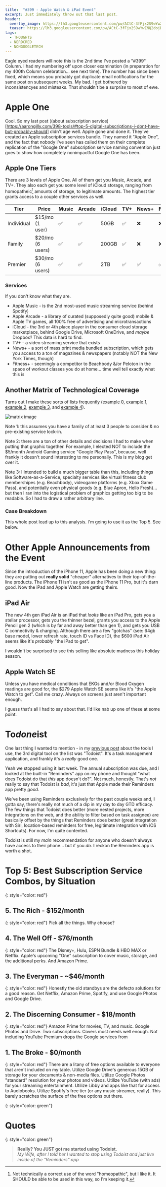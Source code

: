 ```yaml
---
title:  "#399 - Apple Watch & iPad Event"
excerpt: Just immediately throw out that last post.
header:
  overlay_image: https://lh3.googleusercontent.com/pw/ACtC-3fFjx2S9wYwZNQ2dojEsfect3bKSUIfu5wwxTyltiRJFVCAWXkhrSbApsb-_zR9QoQ5Nm_KGUDJpMp__YTmIlJ4BIJWcsAZFKHOQngBExpXEW_CiXrQ6DbCEHbHjogYFI1Bo63E43aVk5-RZDFxaYXO8g=w900
  teaser: https://lh3.googleusercontent.com/pw/ACtC-3fFjx2S9wYwZNQ2dojEsfect3bKSUIfu5wwxTyltiRJFVCAWXkhrSbApsb-_zR9QoQ5Nm_KGUDJpMp__YTmIlJ4BIJWcsAZFKHOQngBExpXEW_CiXrQ6DbCEHbHjogYFI1Bo63E43aVk5-RZDFxaYXO8g=w350
tags:
  - THOUGHTS
  - NERDCRED
  - NONGOOGLETECH
---
```


Eagle eyed readers will note this is the 2nd time I've posted a "#399" Column. I had my numbering off upon closer examination (in preparation for my 400th Column celebration... see next time). The number has since been fixed, which means you probably got duplicate email notifications for the same post on subsequent weeks. My bad. I get bothered by inconsistencyes and misteaks. That shou**ld**n't be a surpr*ise* to most of ewe.

# Apple One  
Cool. So my last post ((about subscription service)[https://aarongilly.com/398-tools/#top-5-digital-subscriptions-i-dont-have-but-probably-should] didn't age well. Apple gone and done it. They've created an Apple subscription services bundle. They named it "Apple One", and the fact that nobody I've seen has called them on their complete replication of the "Google One" subscription service naming convention just goes to show how completely nonimpactful Google One has been.

## Apple One Tiers
There are 3 levels of Apple One. All of them get you Music, Arcade, and TV+. They also each get you some level of iCloud storage, ranging from homopatheic[^1] amounts of storage, to legitimate amounts. The highest tier grants access to a couple other services as well.

| Tier       | Price            | Music | Arcade | iCloud | TV+ | News+ | Fitness+ |
|------------|------------------|-------|--------|--------|-----|-------|----------|
| Individual | $15/mo (1 user)  | ✅     | ✅      | 50GB   | ✅   | ❌     | ❌        |
| Family     | $20/mo (6 users) | ✅     | ✅      | 200GB  | ✅   | ❌     | ❌        |
| Premier    | $30/mo (6 users) | ✅     | ✅      | 2TB    | ✅   | ✅     | ✅        |

### Services
If you don't know what they are.
* Apple Music - is the 2nd most-used music streaming service (behind Spotify)
* Apple Arcade - a library of curated (supposedly quite good) mobile & Apple TV games, all 100% free of advertising and microtransactions
* iCloud - the 3rd or 4th place player in the consumer cloud storage marketplace, behind Google Drive, Microsoft OneDrive, and *maybe* Dropbox? This data is hard to find.
* TV+ - a video streaming service that exists
* News+ - a sort of mass print media bundled subscription, which gets you access to a ton of magazines & newspapers (notably NOT the New York Times, though)
* Fitness+ - seemingly a competitor to Beachbody &/or Peloton in the space of workout classes you do at home... time well tell exactly what this is

## Another Matrix of Technological Coverage
Turns out I make these sorts of lists frequently ([example 0](https://aarongilly.com/44-master-tech-comparison-column/), [example 1](https://aarongilly.com/199-feature-tech-setup/), [example 2](https://aarongilly.com/337-apple-icosystem/), [example 3](https://aarongilly.com/378-macbook/), and [example 4](https://aarongilly.com/392-jack-of-most-trades/)).

![matrix image](https://lh3.googleusercontent.com/pw/ACtC-3fFjx2S9wYwZNQ2dojEsfect3bKSUIfu5wwxTyltiRJFVCAWXkhrSbApsb-_zR9QoQ5Nm_KGUDJpMp__YTmIlJ4BIJWcsAZFKHOQngBExpXEW_CiXrQ6DbCEHbHjogYFI1Bo63E43aVk5-RZDFxaYXO8g=w900)

Note 1: this assumes you have a family of at least 3 people to consider & no pre-existing service lock-in.

Note 2: there are a ton of other details and decisions I had to make when putting that graphic together. For example, I elected NOT to include the $5/month Android Gaming service "Google Play Pass", because, well frankly it doesn't sound interesting to me personally. This is my blog get over it.

Note 3: I intended to build a much bigger table than this, including things like Software-as-a-Service, specialty services like virtual fitness club membershipes (e.g. Beachbody), videogame platforms (e.g. Xbox Game Pass), and potentially even physical goods (e.g. Blue Apron, Hello Fresh)... but then I ran into the logistical problem of graphics getting too big to be readable. So I had to draw a rather arbitrary line.

### Case Breakdown
This whole post lead up to this analysis. I'm going to use it as the Top 5. See below.

# Other Apple Announcements from the Event
Since the introduction of the iPhone 11, Apple has been doing a new thing: they are putting out **really solid** "cheaper" alternatives to their top-of-the-line products. The iPhone 11 isn't as good as the iPhone 11 Pro, but it's darn good. Now the iPad and Apple Watch are getting theirs.

## iPad Air
The new 4th gen iPad Air is an iPad that *looks* like an iPad Pro, gets you a stellar processor, gets you the thinner bezel, grants you access to the Apple Pencil gen 2 (which is by far and away better than gen 1), and gets you USB C connectivity & charging. Although there are a few "gotchas" (see: 64gb base model, lower refresh rate, touch ID vs Face ID), the $600 iPad Air seems like it's *probably* "the iPad to get".

I wouldn't be surprised to see this selling like absolute madness this holiday season.

## Apple Watch SE
Unless you have medical conditions that EKGs and/or Blood Oxygen readings are good for, the $279 Apple Watch SE seems like it's "the Apple Watch to get". Call me crazy. Always on screens just aren't important enough.

I guess that's all I had to say about that. I'd like nab up one of these at some point. 

# To*done*ist
One last thing I wanted to mention - in my [previous post](https://aarongilly.com/398-tools/) about the tools I use, the 3rd digital tool on the list was "Todoist". It's a task management application, and frankly it's a *really* good one. 

Yeah we stopped using it last week. The annual subscription was due, and I looked at the built-in "Reminders" app on my phone and thought "what does Todoist do that *this* app doesn't do?". Not much, honestly. That's *not* really to say that Todoist is *bad*, it's just that Apple made their Reminders app pretty *good*. 

We've been using Reminders exclusively for the past couple weeks and, I gotta say, there's really not much of a dip in my day to day GTD efficacy. The few things that Todoist does better (more nested projects, more integrations on the web, and the ability to filter based on task assignee) are basically offset by the things that Reminders does better (great integration with Siri, location-based reminders for free, legitimate integration with iOS Shortcuts). For now, I'm quite contented.

Todoist is still my *main* recommendation for anyone who doesn't always have access to their phone... but if you *do*. I reckon the Reminders app is worth a shot.

# Top 5: Best Subscription Service Combos, by Situation
{: style="color: red"}
## 5. The Rich - $152/month
{: style="color: red"}
Pick all the things. Why choose?
## 4. The Well Off - $76/month
{: style="color: red"}
The Disney+, Hulu, ESPN Bundle & HBO MAX or Netflix. Apple's upcoming "One" subscription to cover music, storage, and the additional perks. And Amazon Prime.  
## 3. The Everyman - ~$46/month
{: style="color: red"}
Honestly the old standbys are the defecto solutions for a good reason. Get Netflix, Amazon Prime, Spotify, and use Google Photos and Google Drive.
## 2. The Discerning Consumer - $18/month
{: style="color: red"}
Amazon Prime for movies, TV, and music. Google Photos and Drive. Two subscriptions. Covers most needs well enough. Not including YouTube Premium drops the Google services from 
## 1. **The Broke** - $0/month
{: style="color: red"}
There are a litany of free options available to everyone that aren't included on my table. Utilize Google Drive's generous 15GB of storage for your documents & non-media files. Utilize Google Photos "standard" resolution for your photos and videos. Utilize YouTube (with ads) for your streaming entertainment. Utilize Libby and apps like that for access to Audiobooks. Utilize Spotify's free tier (or any music streamer, really). This barely scratches the surface of the free options out there.

{: style="color: green"}
# Quotes

{: style="color: green"}
> **Really? You JUST got me started using Todoist.**   
<cite>My Wife, after I told her I wanted to stop using Todoist and just live inside of the "Reminders" app</cite>

[^1]: Not technically a correct use of the word "homeopathic", but I like it. It SHOULD be able to be used in this way, so I'm keeping it.